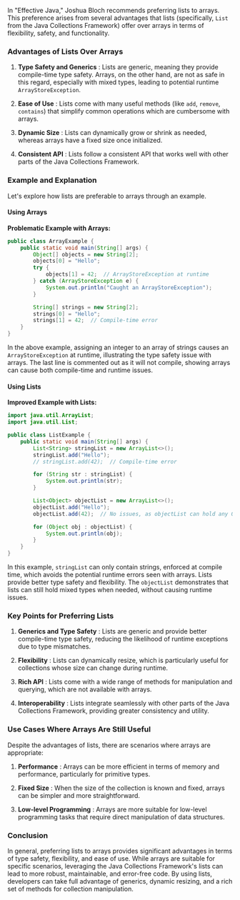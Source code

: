 In "Effective Java," Joshua Bloch recommends preferring lists to arrays. This preference arises from several advantages that lists (specifically, `List` from the Java Collections Framework) offer over arrays in terms of flexibility, safety, and functionality.

### Advantages of Lists Over Arrays

1. **Type Safety and Generics** : Lists are generic, meaning they provide compile-time type safety. Arrays, on the other hand, are not as safe in this regard, especially with mixed types, leading to potential runtime `ArrayStoreException`.

2. **Ease of Use** : Lists come with many useful methods (like `add`, `remove`, `contains`) that simplify common operations which are cumbersome with arrays.

3. **Dynamic Size** : Lists can dynamically grow or shrink as needed, whereas arrays have a fixed size once initialized.

4. **Consistent API** : Lists follow a consistent API that works well with other parts of the Java Collections Framework.

### Example and Explanation

Let's explore how lists are preferable to arrays through an example.

#### Using Arrays

**Problematic Example with Arrays:**

```java
public class ArrayExample {
    public static void main(String[] args) {
        Object[] objects = new String[2];
        objects[0] = "Hello";
        try {
            objects[1] = 42;  // ArrayStoreException at runtime
        } catch (ArrayStoreException e) {
            System.out.println("Caught an ArrayStoreException");
        }

        String[] strings = new String[2];
        strings[0] = "Hello";
        strings[1] = 42;  // Compile-time error
    }
}
```

In the above example, assigning an integer to an array of strings causes an `ArrayStoreException` at runtime, illustrating the type safety issue with arrays. The last line is commented out as it will not compile, showing arrays can cause both compile-time and runtime issues.

#### Using Lists

**Improved Example with Lists:**

```java
import java.util.ArrayList;
import java.util.List;

public class ListExample {
    public static void main(String[] args) {
        List<String> stringList = new ArrayList<>();
        stringList.add("Hello");
        // stringList.add(42);  // Compile-time error

        for (String str : stringList) {
            System.out.println(str);
        }

        List<Object> objectList = new ArrayList<>();
        objectList.add("Hello");
        objectList.add(42);  // No issues, as objectList can hold any Object

        for (Object obj : objectList) {
            System.out.println(obj);
        }
    }
}
```

In this example, `stringList` can only contain strings, enforced at compile time, which avoids the potential runtime errors seen with arrays. Lists provide better type safety and flexibility. The `objectList` demonstrates that lists can still hold mixed types when needed, without causing runtime issues.

### Key Points for Preferring Lists

1. **Generics and Type Safety** : Lists are generic and provide better compile-time type safety, reducing the likelihood of runtime exceptions due to type mismatches.

2. **Flexibility** : Lists can dynamically resize, which is particularly useful for collections whose size can change during runtime.

3. **Rich API** : Lists come with a wide range of methods for manipulation and querying, which are not available with arrays.

4. **Interoperability** : Lists integrate seamlessly with other parts of the Java Collections Framework, providing greater consistency and utility.

### Use Cases Where Arrays Are Still Useful

Despite the advantages of lists, there are scenarios where arrays are appropriate:

1. **Performance** : Arrays can be more efficient in terms of memory and performance, particularly for primitive types.

2. **Fixed Size** : When the size of the collection is known and fixed, arrays can be simpler and more straightforward.

3. **Low-level Programming** : Arrays are more suitable for low-level programming tasks that require direct manipulation of data structures.

### Conclusion

In general, preferring lists to arrays provides significant advantages in terms of type safety, flexibility, and ease of use. While arrays are suitable for specific scenarios, leveraging the Java Collections Framework's lists can lead to more robust, maintainable, and error-free code. By using lists, developers can take full advantage of generics, dynamic resizing, and a rich set of methods for collection manipulation.
